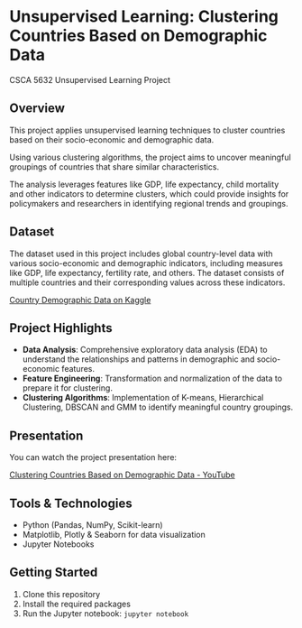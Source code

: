 # Unsupervised Learning: Clustering Countries Based on Demographic Data  
CSCA 5632 Unsupervised Learning Project

## Overview  
This project applies unsupervised learning techniques to cluster countries based on their socio-economic and demographic data. 

Using various clustering algorithms, the project aims to uncover meaningful groupings of countries that share similar characteristics. 

The analysis leverages features like GDP, life expectancy, child mortality and other indicators to determine clusters, which could provide insights for policymakers and researchers in identifying regional trends and groupings.

## Dataset  
The dataset used in this project includes global country-level data with various socio-economic and demographic indicators, including measures like GDP, life expectancy, fertility rate, and others. The dataset consists of multiple countries and their corresponding values across these indicators.

[Country Demographic Data on Kaggle]([https://www.kaggle.com/datasets](https://www.kaggle.com/datasets/rohan0301/unsupervised-learning-on-country-data/data))

## Project Highlights  
- **Data Analysis**: Comprehensive exploratory data analysis (EDA) to understand the relationships and patterns in demographic and socio-economic features.  
- **Feature Engineering**: Transformation and normalization of the data to prepare it for clustering.  
- **Clustering Algorithms**: Implementation of K-means, Hierarchical Clustering, DBSCAN and GMM to identify meaningful country groupings.  

## Presentation  
You can watch the project presentation here:  

[Clustering Countries Based on Demographic Data - YouTube](https://www.youtube.com/watch?v=your_video_link)

## Tools & Technologies  
- Python (Pandas, NumPy, Scikit-learn)  
- Matplotlib, Plotly & Seaborn for data visualization  
- Jupyter Notebooks

## Getting Started  
1. Clone this repository  
2. Install the required packages  
3. Run the Jupyter notebook: `jupyter notebook`
